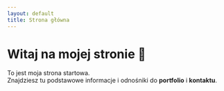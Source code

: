 ```yaml
---
layout: default
title: Strona główna
---
```


# Witaj na mojej stronie 👋

To jest moja strona startowa.  
Znajdziesz tu podstawowe informacje i odnośniki do **portfolio** i **kontaktu**.
